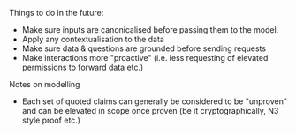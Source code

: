 Things to do in the future:
 - Make sure inputs are canonicalised before passing them to the model.
 - Apply any contextualisation to the data
 - Make sure data & questions are grounded before sending requests
 - Make interactions more "proactive" (i.e. less requesting of elevated permissions to forward data etc.)

<!-- https://www.anthropic.com/news/accenture-aws-anthropic -->

Notes on modelling
 - Each set of quoted claims can generally be considered to be "unproven" and can
 be elevated in scope once proven (be it cryptographically, N3 style proof etc.)

